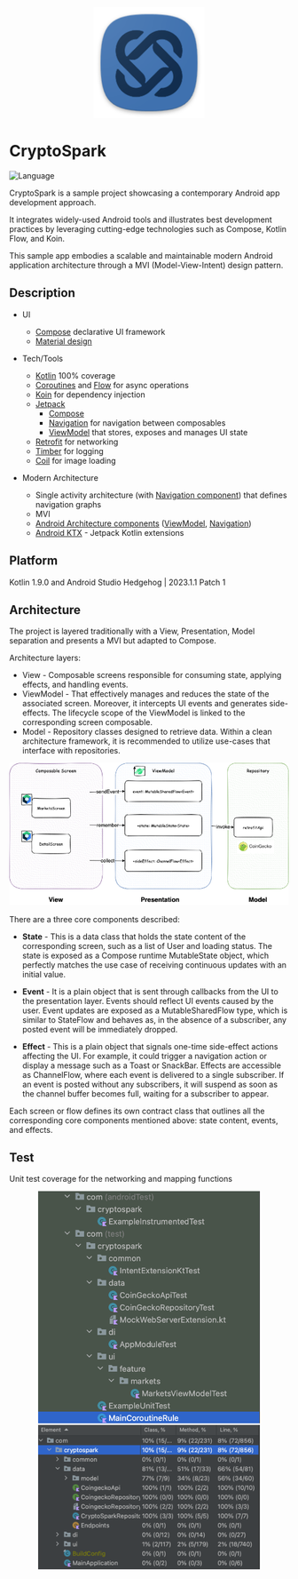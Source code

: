 <div align="center">

<p><img src="misc/ic_launcher.png" width="200"></p>
</div>

# CryptoSpark 

![Language](https://img.shields.io/github/languages/top/cortinico/kotlin-android-template?color=blue&logo=kotlin)

CryptoSpark is a sample project showcasing a contemporary Android app development approach. 

It integrates widely-used Android tools and illustrates best development practices by leveraging cutting-edge technologies such as Compose, Kotlin Flow, and Koin. 

This sample app embodies a scalable and maintainable modern Android application architecture through a MVI (Model-View-Intent) design pattern.
## Description

* UI
    * [Compose](https://developer.android.com/jetpack/compose) declarative UI framework
    * [Material design](https://material.io/design)

* Tech/Tools
    * [Kotlin](https://kotlinlang.org/) 100% coverage
    * [Coroutines](https://kotlinlang.org/docs/reference/coroutines-overview.html) and [Flow](https://developer.android.com/kotlin/flow) for async operations
    * [Koin](https://insert-koin.io/) for dependency injection
    * [Jetpack](https://developer.android.com/jetpack)
        * [Compose](https://developer.android.com/jetpack/compose)
        * [Navigation](https://developer.android.com/topic/libraries/architecture/navigation/) for navigation between composables
        * [ViewModel](https://developer.android.com/topic/libraries/architecture/viewmodel) that stores, exposes and manages UI state
    * [Retrofit](https://square.github.io/retrofit/) for networking
    * [Timber](https://github.com/JakeWharton/timber) for logging
    * [Coil](https://github.com/coil-kt/coil) for image loading

* Modern Architecture
    * Single activity architecture (with [Navigation component](https://developer.android.com/guide/navigation/navigation-getting-started)) that defines navigation graphs
    * MVI
    * [Android Architecture components](https://developer.android.com/topic/libraries/architecture) ([ViewModel](https://developer.android.com/topic/libraries/architecture/viewmodel), [Navigation](https://developer.android.com/jetpack/androidx/releases/navigation))
    * [Android KTX](https://developer.android.com/kotlin/ktx) - Jetpack Kotlin extensions
## Platform
Kotlin 1.9.0 and Android Studio Hedgehog | 2023.1.1 Patch 1

## Architecture
The project is layered traditionally with a View, Presentation, Model separation and presents a MVI but adapted to Compose.

Architecture layers:
* View - Composable screens responsible for consuming state, applying effects, and handling events.
* ViewModel - That effectively manages and reduces the state of the associated screen. Moreover, it intercepts UI events and generates side-effects. The lifecycle scope of the ViewModel is linked to the corresponding screen composable.
* Model - Repository classes designed to retrieve data. Within a clean architecture framework, it is recommended to utilize use-cases that interface with repositories.
<div align="center">
<p><img src="misc/architecture.png" width="800"></p>
</div>

There are a three core components described:
* **State** - This is a data class that holds the state content of the corresponding screen, such as a list of User and loading status. The state is exposed as a Compose runtime MutableState object, which perfectly matches the use case of receiving continuous updates with an initial value.

* **Event** - It is a plain object that is sent through callbacks from the UI to the presentation layer. Events should reflect UI events caused by the user. Event updates are exposed as a MutableSharedFlow type, which is similar to StateFlow and behaves as, in the absence of a subscriber, any posted event will be immediately dropped.

* **Effect** - This is a plain object that signals one-time side-effect actions affecting the UI. For example, it could trigger a navigation action or display a message such as a Toast or SnackBar. Effects are accessible as ChannelFlow, where each event is delivered to a single subscriber. If an event is posted without any subscribers, it will suspend as soon as the channel buffer becomes full, waiting for a subscriber to appear.

Each screen or flow defines its own contract class that outlines all the corresponding core components mentioned above: state content, events, and effects.

## Test
Unit test coverage for the networking and mapping functions
<div align="center">
<p>
<img src="misc/testtree.png" width="400">
<img src="misc/testcoverage.png" width="400">
</p>
</div>
